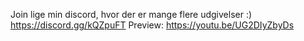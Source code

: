 Join lige min discord, hvor der er mange flere udgivelser :) 
https://discord.gg/kQZpuFT
Preview: https://youtu.be/UG2DIyZbyDs

